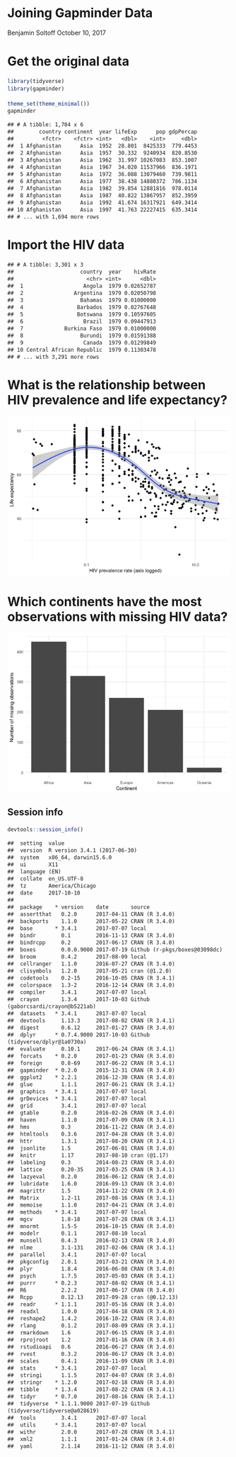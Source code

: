 Joining Gapminder Data
================
Benjamin Soltoff
October 10, 2017

Get the original data
=====================

``` r
library(tidyverse)
library(gapminder)

theme_set(theme_minimal())
gapminder
```

    ## # A tibble: 1,704 x 6
    ##        country continent  year lifeExp      pop gdpPercap
    ##         <fctr>    <fctr> <int>   <dbl>    <int>     <dbl>
    ##  1 Afghanistan      Asia  1952  28.801  8425333  779.4453
    ##  2 Afghanistan      Asia  1957  30.332  9240934  820.8530
    ##  3 Afghanistan      Asia  1962  31.997 10267083  853.1007
    ##  4 Afghanistan      Asia  1967  34.020 11537966  836.1971
    ##  5 Afghanistan      Asia  1972  36.088 13079460  739.9811
    ##  6 Afghanistan      Asia  1977  38.438 14880372  786.1134
    ##  7 Afghanistan      Asia  1982  39.854 12881816  978.0114
    ##  8 Afghanistan      Asia  1987  40.822 13867957  852.3959
    ##  9 Afghanistan      Asia  1992  41.674 16317921  649.3414
    ## 10 Afghanistan      Asia  1997  41.763 22227415  635.3414
    ## # ... with 1,694 more rows

Import the HIV data
===================

    ## # A tibble: 3,301 x 3
    ##                     country  year    hivRate
    ##                       <chr> <int>      <dbl>
    ##  1                   Angola  1979 0.02652787
    ##  2                Argentina  1979 0.02050798
    ##  3                  Bahamas  1979 0.01000000
    ##  4                 Barbados  1979 0.02767648
    ##  5                 Botswana  1979 0.10597605
    ##  6                   Brazil  1979 0.09447913
    ##  7             Burkina Faso  1979 0.01000000
    ##  8                  Burundi  1979 0.01591388
    ##  9                   Canada  1979 0.01299849
    ## 10 Central African Republic  1979 0.11303478
    ## # ... with 3,291 more rows

What is the relationship between HIV prevalence and life expectancy?
====================================================================

![](gapminder_solution_files/figure-markdown_github-ascii_identifiers/hiv-lifeexp-1.png)

Which continents have the most observations with missing HIV data?
==================================================================

![](gapminder_solution_files/figure-markdown_github-ascii_identifiers/hiv-na-1.png)

Session info
------------

``` r
devtools::session_info()
```

    ##  setting  value                       
    ##  version  R version 3.4.1 (2017-06-30)
    ##  system   x86_64, darwin15.6.0        
    ##  ui       X11                         
    ##  language (EN)                        
    ##  collate  en_US.UTF-8                 
    ##  tz       America/Chicago             
    ##  date     2017-10-10                  
    ## 
    ##  package    * version    date       source                              
    ##  assertthat   0.2.0      2017-04-11 CRAN (R 3.4.0)                      
    ##  backports    1.1.0      2017-05-22 CRAN (R 3.4.0)                      
    ##  base       * 3.4.1      2017-07-07 local                               
    ##  bindr        0.1        2016-11-13 CRAN (R 3.4.0)                      
    ##  bindrcpp     0.2        2017-06-17 CRAN (R 3.4.0)                      
    ##  boxes        0.0.0.9000 2017-07-19 Github (r-pkgs/boxes@03098dc)       
    ##  broom        0.4.2      2017-08-09 local                               
    ##  cellranger   1.1.0      2016-07-27 CRAN (R 3.4.0)                      
    ##  clisymbols   1.2.0      2017-05-21 cran (@1.2.0)                       
    ##  codetools    0.2-15     2016-10-05 CRAN (R 3.4.1)                      
    ##  colorspace   1.3-2      2016-12-14 CRAN (R 3.4.0)                      
    ##  compiler     3.4.1      2017-07-07 local                               
    ##  crayon       1.3.4      2017-10-03 Github (gaborcsardi/crayon@b5221ab) 
    ##  datasets   * 3.4.1      2017-07-07 local                               
    ##  devtools     1.13.3     2017-08-02 CRAN (R 3.4.1)                      
    ##  digest       0.6.12     2017-01-27 CRAN (R 3.4.0)                      
    ##  dplyr      * 0.7.4.9000 2017-10-03 Github (tidyverse/dplyr@1a0730a)    
    ##  evaluate     0.10.1     2017-06-24 CRAN (R 3.4.1)                      
    ##  forcats    * 0.2.0      2017-01-23 CRAN (R 3.4.0)                      
    ##  foreign      0.8-69     2017-06-22 CRAN (R 3.4.1)                      
    ##  gapminder  * 0.2.0      2015-12-31 CRAN (R 3.4.0)                      
    ##  ggplot2    * 2.2.1      2016-12-30 CRAN (R 3.4.0)                      
    ##  glue         1.1.1      2017-06-21 CRAN (R 3.4.1)                      
    ##  graphics   * 3.4.1      2017-07-07 local                               
    ##  grDevices  * 3.4.1      2017-07-07 local                               
    ##  grid         3.4.1      2017-07-07 local                               
    ##  gtable       0.2.0      2016-02-26 CRAN (R 3.4.0)                      
    ##  haven        1.1.0      2017-07-09 CRAN (R 3.4.1)                      
    ##  hms          0.3        2016-11-22 CRAN (R 3.4.0)                      
    ##  htmltools    0.3.6      2017-04-28 CRAN (R 3.4.0)                      
    ##  httr         1.3.1      2017-08-20 CRAN (R 3.4.1)                      
    ##  jsonlite     1.5        2017-06-01 CRAN (R 3.4.0)                      
    ##  knitr        1.17       2017-08-10 cran (@1.17)                        
    ##  labeling     0.3        2014-08-23 CRAN (R 3.4.0)                      
    ##  lattice      0.20-35    2017-03-25 CRAN (R 3.4.1)                      
    ##  lazyeval     0.2.0      2016-06-12 CRAN (R 3.4.0)                      
    ##  lubridate    1.6.0      2016-09-13 CRAN (R 3.4.0)                      
    ##  magrittr     1.5        2014-11-22 CRAN (R 3.4.0)                      
    ##  Matrix       1.2-11     2017-08-16 CRAN (R 3.4.1)                      
    ##  memoise      1.1.0      2017-04-21 CRAN (R 3.4.0)                      
    ##  methods    * 3.4.1      2017-07-07 local                               
    ##  mgcv         1.8-18     2017-07-28 CRAN (R 3.4.1)                      
    ##  mnormt       1.5-5      2016-10-15 CRAN (R 3.4.0)                      
    ##  modelr       0.1.1      2017-08-10 local                               
    ##  munsell      0.4.3      2016-02-13 CRAN (R 3.4.0)                      
    ##  nlme         3.1-131    2017-02-06 CRAN (R 3.4.1)                      
    ##  parallel     3.4.1      2017-07-07 local                               
    ##  pkgconfig    2.0.1      2017-03-21 CRAN (R 3.4.0)                      
    ##  plyr         1.8.4      2016-06-08 CRAN (R 3.4.0)                      
    ##  psych        1.7.5      2017-05-03 CRAN (R 3.4.1)                      
    ##  purrr      * 0.2.3      2017-08-02 CRAN (R 3.4.1)                      
    ##  R6           2.2.2      2017-06-17 CRAN (R 3.4.0)                      
    ##  Rcpp         0.12.13    2017-09-28 cran (@0.12.13)                     
    ##  readr      * 1.1.1      2017-05-16 CRAN (R 3.4.0)                      
    ##  readxl       1.0.0      2017-04-18 CRAN (R 3.4.0)                      
    ##  reshape2     1.4.2      2016-10-22 CRAN (R 3.4.0)                      
    ##  rlang        0.1.2      2017-08-09 CRAN (R 3.4.1)                      
    ##  rmarkdown    1.6        2017-06-15 CRAN (R 3.4.0)                      
    ##  rprojroot    1.2        2017-01-16 CRAN (R 3.4.0)                      
    ##  rstudioapi   0.6        2016-06-27 CRAN (R 3.4.0)                      
    ##  rvest        0.3.2      2016-06-17 CRAN (R 3.4.0)                      
    ##  scales       0.4.1      2016-11-09 CRAN (R 3.4.0)                      
    ##  stats      * 3.4.1      2017-07-07 local                               
    ##  stringi      1.1.5      2017-04-07 CRAN (R 3.4.0)                      
    ##  stringr    * 1.2.0      2017-02-18 CRAN (R 3.4.0)                      
    ##  tibble     * 1.3.4      2017-08-22 CRAN (R 3.4.1)                      
    ##  tidyr      * 0.7.0      2017-08-16 CRAN (R 3.4.1)                      
    ##  tidyverse  * 1.1.1.9000 2017-07-19 Github (tidyverse/tidyverse@a028619)
    ##  tools        3.4.1      2017-07-07 local                               
    ##  utils      * 3.4.1      2017-07-07 local                               
    ##  withr        2.0.0      2017-07-28 CRAN (R 3.4.1)                      
    ##  xml2         1.1.1      2017-01-24 CRAN (R 3.4.0)                      
    ##  yaml         2.1.14     2016-11-12 CRAN (R 3.4.0)
